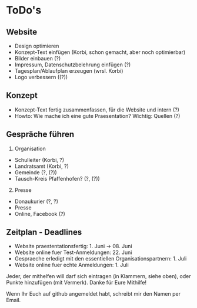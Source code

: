 # ToDo's

## Website
- Design optimieren
- Konzept-Text einfügen (Korbi, schon gemacht, aber noch optimierbar)
- Bilder einbauen (?)
- Impressum, Datenschutzbelehrung einfügen (?)
- Tagesplan/Ablaufplan erzeugen (wrsl. Korbi)
- Logo verbessern ((?))

## Konzept
- Konzept-Text fertig zusammenfassen, für die Website und intern (?)
- Howto: Wie mache ich eine gute Praesentation? Wichtig: Quellen (?)

## Gespräche führen
1. Organisation 
- Schulleiter (Korbi, ?)
- Landratsamt (Korbi, ?)
- Gemeinde (?, (?))
- Tausch-Kreis Pfaffenhofen? (?, (?))

2. Presse
- Donaukurier (?, ?)
- Presse
- Online, Facebook (?)

## Zeitplan - Deadlines
- Website praestentationsfertig: 1. Juni -> 08. Juni
- Website online fuer Test-Anmeldungen: 22. Juni
- Gespraeche erledigt mit den essentiellen Organisationspartnern: 1. Juli
- Website online fuer echte Anmeldungen: 1. Juli

Jeder, der mithelfen will darf sich eintragen (in Klammern, siehe oben), oder Punkte hinzufügen (mit Vermerk).
Danke für Eure Mithilfe!

Wenn Ihr Euch auf github angemeldet habt, schreibt mir den Namen per Email.
